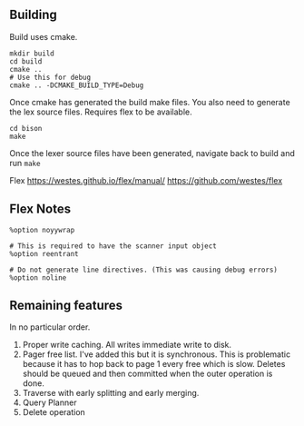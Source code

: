 ## Building

Build uses cmake. 

```
mkdir build
cd build
cmake ..
# Use this for debug
cmake .. -DCMAKE_BUILD_TYPE=Debug
```

Once cmake has generated the build make files. You also need to generate the lex source files. 
Requires flex to be available.

```
cd bison
make
```

Once the lexer source files have been generated, navigate back to build and run `make`


Flex
https://westes.github.io/flex/manual/
https://github.com/westes/flex



## Flex Notes

```
%option noyywrap

# This is required to have the scanner input object
%option reentrant

# Do not generate line directives. (This was causing debug errors)
%option noline
```

## Remaining features

In no particular order.

1. Proper write caching. All writes immediate write to disk.
2. Pager free list. 
    I've added this but it is synchronous. This is problematic because it has to hop back to page 1 every free which is slow. Deletes should be queued and then committed when the outer operation is done.
3. Traverse with early splitting and early merging.
4. Query Planner
5. Delete operation
